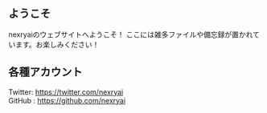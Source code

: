 ## ようこそ
nexryaiのウェブサイトへようこそ！ ここには雑多ファイルや備忘録が置かれています。お楽しみください！

## 各種アカウント
Twitter: https://twitter.com/nexryai <br>
GitHub : https://github.com/nexryai
